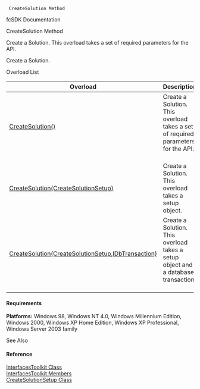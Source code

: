﻿     CreateSolution Method                                                   

fcSDK Documentation

CreateSolution Method

Create a Solution. This overload takes a set of required parameters for the API.

Create a Solution.

Overload List

| Overload | Description |
| --- | --- |
| [CreateSolution()](FChoice.Toolkits.Clarify~FChoice.Toolkits.Clarify.Interfaces.InterfacesToolkit~CreateSolution().md) | Create a Solution. This overload takes a set of required parameters for the API.   |
| [CreateSolution(CreateSolutionSetup)](FChoice.Toolkits.Clarify~FChoice.Toolkits.Clarify.Interfaces.InterfacesToolkit~CreateSolution(CreateSolutionSetup).md) | Create a Solution. This overload takes a setup object.   |
| [CreateSolution(CreateSolutionSetup,IDbTransaction)](FChoice.Toolkits.Clarify~FChoice.Toolkits.Clarify.Interfaces.InterfacesToolkit~CreateSolution(CreateSolutionSetup,IDbTransaction).md) | Create a Solution. This overload takes a setup object and a database transaction.   |

#### Requirements

**Platforms:** Windows 98, Windows NT 4.0, Windows Millennium Edition, Windows 2000, Windows XP Home Edition, Windows XP Professional, Windows Server 2003 family

See Also

#### Reference

[InterfacesToolkit Class](FChoice.Toolkits.Clarify~FChoice.Toolkits.Clarify.Interfaces.InterfacesToolkit.md)  
[InterfacesToolkit Members](FChoice.Toolkits.Clarify~FChoice.Toolkits.Clarify.Interfaces.InterfacesToolkit_members.md)  
[CreateSolutionSetup Class](FChoice.Toolkits.Clarify~FChoice.Toolkits.Clarify.Interfaces.CreateSolutionSetup.md)